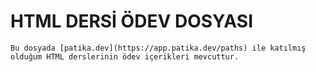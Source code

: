 # HTML DERSİ ÖDEV DOSYASI
    Bu dosyada [patika.dev](https://app.patika.dev/paths) ile katılmış olduğum HTML derslerinin ödev içerikleri mevcuttur. 
     